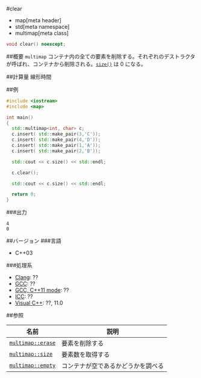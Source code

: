#clear
* map[meta header]
* std[meta namespace]
* multimap[meta class]

```cpp
void clear() noexcept;
```

##概要
`multimap` コンテナ内の全ての要素を削除する。それぞれのデストラクタが呼ばれ、コンテナから削除される。[`size()`](/reference/map/multimap/size.md) は 0 になる。


##計算量
線形時間


##例
```cpp
#include <iostream>
#include <map>

int main()
{
  std::multimap<int, char> c;
  c.insert( std::make_pair(3,'C'));
  c.insert( std::make_pair(4,'D'));
  c.insert( std::make_pair(1,'A'));
  c.insert( std::make_pair(2,'B'));

  std::cout << c.size() << std::endl;

  c.clear();

  std::cout << c.size() << std::endl;

  return 0;
}
```

###出力
```
4
0
```

##バージョン
###言語
- C++03

###処理系
- [Clang](/implementation.md#clang): ??
- [GCC](/implementation.md#gcc): ??
- [GCC, C++11 mode](/implementation.md#gcc): ??
- [ICC](/implementation.md#icc): ??
- [Visual C++](/implementation.md#visual_cpp): ??, 11.0

##参照

| 名前 | 説明 |
|-------------------------------------------------------------------------------------|-----------------------------------------------------|
| [`multimap::erase`](/reference/map/multimap/erase.md) | 要素を削除する |
| [`multimap::size`](/reference/map/multimap/size.md) | 要素数を取得する |
| [`multimap::empty`](/reference/map/multimap/empty.md) | コンテナが空であるかどうかを調べる |



